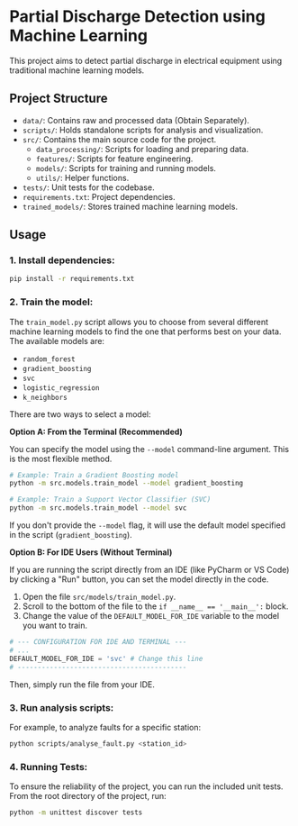 # Partial Discharge Detection using Machine Learning

This project aims to detect partial discharge in electrical equipment using traditional machine learning models.

## Project Structure

- `data/`: Contains raw and processed data (Obtain Separately).
- `scripts/`: Holds standalone scripts for analysis and visualization.
- `src/`: Contains the main source code for the project.
    - `data_processing/`: Scripts for loading and preparing data.
    - `features/`: Scripts for feature engineering.
    - `models/`: Scripts for training and running models.
    - `utils/`: Helper functions.
- `tests/`: Unit tests for the codebase.
- `requirements.txt`: Project dependencies.
- `trained_models/`: Stores trained machine learning models.

## Usage

### 1. Install dependencies:
```bash
pip install -r requirements.txt
```

### 2. Train the model:

The `train_model.py` script allows you to choose from several different machine learning models to find the one that performs best on your data. The available models are:
* `random_forest`
* `gradient_boosting`
* `svc`
* `logistic_regression`
* `k_neighbors`

There are two ways to select a model:

**Option A: From the Terminal (Recommended)**

You can specify the model using the `--model` command-line argument. This is the most flexible method.

```bash
# Example: Train a Gradient Boosting model
python -m src.models.train_model --model gradient_boosting

# Example: Train a Support Vector Classifier (SVC)
python -m src.models.train_model --model svc
```

If you don't provide the `--model` flag, it will use the default model specified in the script (`gradient_boosting`).

**Option B: For IDE Users (Without Terminal)**

If you are running the script directly from an IDE (like PyCharm or VS Code) by clicking a "Run" button, you can set the model directly in the code.

1.  Open the file `src/models/train_model.py`.
2.  Scroll to the bottom of the file to the `if __name__ == '__main__':` block.
3.  Change the value of the `DEFAULT_MODEL_FOR_IDE` variable to the model you want to train.

```python
# --- CONFIGURATION FOR IDE AND TERMINAL ---
# ...
DEFAULT_MODEL_FOR_IDE = 'svc' # Change this line
# ------------------------------------------
```
Then, simply run the file from your IDE.

### 3. Run analysis scripts:
For example, to analyze faults for a specific station:
```bash
python scripts/analyse_fault.py <station_id>
```

### 4. Running Tests:
To ensure the reliability of the project, you can run the included unit tests. From the root directory of the project, run:
```bash
python -m unittest discover tests
```